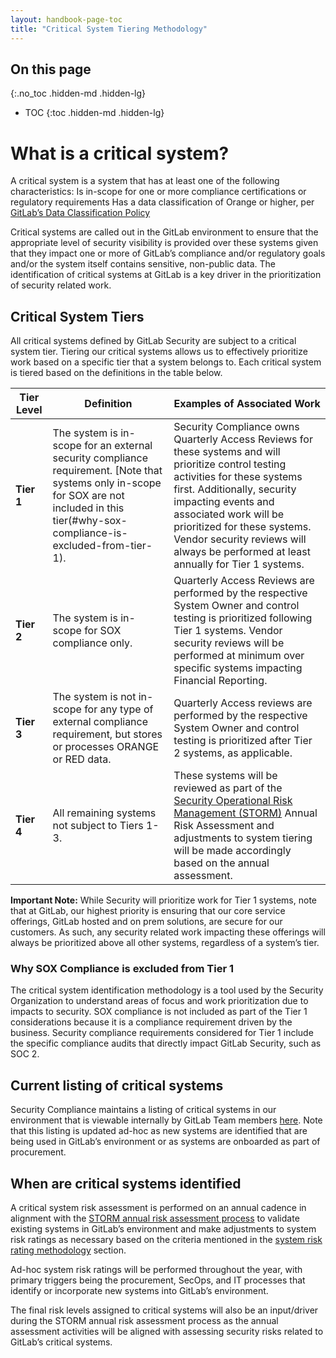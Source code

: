 ```yaml
---
layout: handbook-page-toc
title: "Critical System Tiering Methodology"
---
```


## On this page
{:.no_toc .hidden-md .hidden-lg}

- TOC
{:toc .hidden-md .hidden-lg}

# What is a critical system?

A critical system is a system that has at least one of the following characteristics:
Is in-scope for one or more compliance certifications or regulatory requirements
Has a data classification of Orange or higher, per [GitLab’s Data Classification Policy](/handbook/engineering/security/data-classification-standard.html)

Critical systems are called out in the GitLab environment to ensure that the appropriate level of security visibility is provided over these systems given that they impact one or more of GitLab’s compliance and/or regulatory goals and/or the system itself contains sensitive, non-public data. The identification of critical systems at GitLab is a key driver in the prioritization of security related work.

## Critical System Tiers

All critical systems defined by GitLab Security are subject to a critical system tier. Tiering our critical systems allows us to effectively prioritize work based on a specific tier that a system belongs to. Each critical system is tiered based on the definitions in the table below.

|  **Tier Level** | **Definition** | **Examples of Associated Work** |
| ----- | ----- | ----- |
|  **Tier 1** | The system is in-scope for an external security compliance requirement. [Note that systems only in-scope for SOX are not included in this tier(#why-sox-compliance-is-excluded-from-tier-1). | Security Compliance owns Quarterly Access Reviews for these systems and will prioritize control testing activities for these systems first. Additionally, security impacting events and associated work will be prioritized for these systems. Vendor security reviews will always be performed at least annually for Tier 1 systems. |
|  **Tier 2** | The system is in-scope for SOX compliance only. | Quarterly Access Reviews are performed by the respective System Owner and control testing is prioritized following Tier 1 systems. Vendor security reviews will be performed at minimum over specific systems impacting Financial Reporting. |
|  **Tier 3** | The system is not in-scope for any type of external compliance requirement, but stores or processes ORANGE or RED data. | Quarterly Access reviews are performed by the respective System Owner and control testing is prioritized after Tier 2 systems, as applicable. |
| **Tier 4** | All remaining systems not subject to Tiers 1-3. | These systems will be reviewed as part of the [Security Operational Risk Management (STORM)](/handbook/engineering/security/security-assurance/security-compliance/risk-management.html) Annual Risk Assessment and adjustments to system tiering will be made accordingly based on the annual assessment. |

**Important Note:** While Security will prioritize work for Tier 1 systems, note that at GitLab, our highest priority is ensuring that our core service offerings, GitLab hosted and on prem solutions, are secure for our customers. As such, any security related work impacting these offerings will always be prioritized above all other systems, regardless of a system’s tier.

### Why SOX Compliance is excluded from Tier 1

The critical system identification methodology is a tool used by the Security Organization to understand areas of focus and work prioritization due to impacts to security. SOX compliance is not included as part of the Tier 1 considerations because it is a compliance requirement driven by the business. Security compliance requirements considered for Tier 1 include the specific compliance audits that directly impact GitLab Security, such as SOC 2. 

## Current listing of critical systems

Security Compliance maintains a listing of critical systems in our environment that is viewable internally by GitLab Team members [here](https://docs.google.com/spreadsheets/d/1lbynw7uaFhv-uPJ1QETFmxN-SmObiEGkwUZIzqIy9uA/edit#gid=0). Note that this listing is updated ad-hoc as new systems are identified that are being used in GitLab’s environment or as systems are onboarded as part of procurement.

## When are critical systems identified

A critical system risk assessment is performed on an annual cadence in alignment with the [STORM annual risk assessment process](/handbook/engineering/security/security-assurance/security-compliance/risk-management.html) to validate existing systems in GitLab’s environment and make adjustments to system risk ratings as necessary based on the criteria mentioned in the [system risk rating methodology](/handbook/engineering/security/security-assurance/security-compliance/third-party-vendor-security-review.html#inherent-risk-rating-methodology) section.

Ad-hoc system risk ratings will be performed throughout the year, with primary triggers being the procurement, SecOps, and IT processes that identify or incorporate new systems into GitLab’s environment.

The final risk levels assigned to critical systems will also be an input/driver during the STORM annual risk assessment process as the annual assessment activities will be aligned with assessing security risks related to GitLab’s critical systems.
